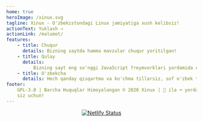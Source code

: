```yaml
---
home: true
heroImage: /xinux.svg
tagline: Xinux - O'zbekistondagi Linux jamiyatiga xush kelibsiz!
actionText: Yuklash →
actionLink: /malumot/
features:
    - title: Chuqur
      details: Bizning saytda hamma mavzular chuqur yoritilgan!
    - title: Qulay
      details:
          Bizning sayt eng so'nggi JavaScript freymvorklari yordamida qurilgan.
    - title: O'zbekcha
      details: Hech qanday qisqartma va ko'chma tillarsiz, sof o'zbek tilida!
footer:
    GPL-3.0 | Barcha Huquqlar Himoyalangan © 2020 Xinux | 🧡 ila ⌨️ yordamida
    siz uchun!️
---
```

<p align="center"><a href="https://app.netlify.com/sites/xinux/deploys)"><img src="https://api.netlify.com/api/v1/badges/07f4eca8-3b27-4b8c-9ec1-bd86567f8613/deploy-status" alt="Netlify Status"></a></p>
